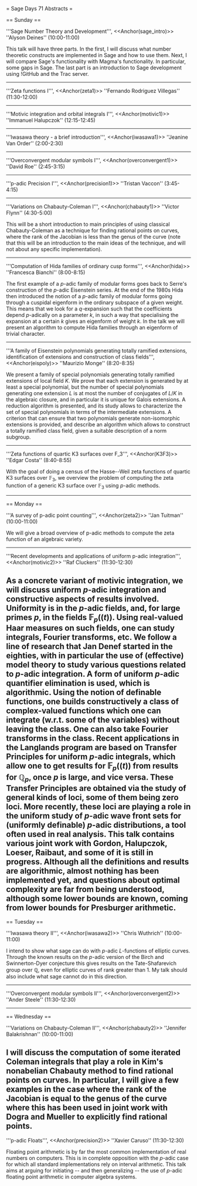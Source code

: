 = Sage Days 71 Abstracts =

== Sunday ==

'''Sage Number Theory and Development''', <<Anchor(sage_intro)>> ''Alyson Deines'' (10:00-11:00)

This talk will have three parts.  In the first, I will discuss what number theoretic constructs are implemented in Sage and how to use them.  Next, I will compare Sage's functionality with Magma's functionality.  In particular, some gaps in Sage.  The last part is an introduction to Sage development using !GitHub and the Trac server.

----

'''Zeta functions I''', <<Anchor(zeta1)>> ''Fernando Rodriguez Villegas'' (11:30-12:00)

----

'''Motivic integration and orbital integrals I''', <<Anchor(motivic1)>> ''Immanuel Halupczok'' (12:15-12:45)

----


'''Iwasawa theory - a brief introduction''', <<Anchor(iwasawa1)>> ''Jeanine Van Order'' (2:00-2:30)


----

'''Overconvergent modular symbols I''', <<Anchor(overconvergent1)>> ''David Roe'' (2:45-3:15)

----

'''p-adic Precision I''', <<Anchor(precision1)>> ''Tristan Vaccon'' (3:45-4:15)

----

'''Variations on Chabauty-Coleman I''', <<Anchor(chabauty1)>> ''Victor Flynn'' (4:30-5:00)

This will be a short introduction to main principles of
using classical Chabauty-Coleman as a technique for finding
rational points on curves, where the rank of the Jacobian
is less than the genus of the curve (note that this will
be an introduction to the main ideas of the technique, and
will not about any specific implementation).

----

'''Computation of Hida families of ordinary cusp forms''', <<Anchor(hida)>> ''Francesca Bianchi'' (8:00-8:15)

The first example of a $p$-adic family of modular forms goes back to
Serre's construction of the $p$-adic Eisenstein series. At the end of
the 1980s Hida then introduced the notion of a $p$-adic family of
modular forms going through a cuspidal eigenform in the ordinary
subspace of a given weight. This means that we look for a $q$-expansion
such that the coefficients depend $p$-adically on a parameter $k$, in such
a way that specialising the expansion at a certain $k$ gives an
eigenform of weight $k$. In the talk we will present an algorithm to
compute Hida families through an eigenform of trivial character.

----

'''A family of Eisenstein polynomials generating totally ramified extensions, identification of extensions and construction of class fields''', <<Anchor(eispoly)>> ''Maurizio Monge'' (8:20-8:35)

We present a family of special polynomials generating totally ramified
extensions of local field $K$.  We prove that each extension is generated by at least a
special polynomial, but the number of special polynomials generating
one extension $L$ is at most the number of conjugates of $L/K$ in the
algebraic closure, and in particular it is unique for Galois
extensions. A reduction algorithm is presented, and its study allows
to characterize the set of special polynomials in terms of the
intermediate extensions. A criterion that can ensure that two
polynomials generate non-isomorphic extensions is provided, and
describe an algorithm which allows to construct a totally ramified
class field, given a suitable description of a norm subgroup.

----

'''Zeta functions of quartic K3 surfaces over F_3''', <<Anchor(K3F3)>> ''Edgar Costa'' (8:40-8:55)

With the goal of doing a census of the Hasse--Weil zeta functions of
quartic K3 surfaces over $\mathbb{F}_3$, we overview the problem of computing the
zeta function of a generic K3 surface over $\mathbb{F}_3$ using $p$-adic methods.

-------

== Monday ==

'''A survey of p-adic point counting''', <<Anchor(zeta2)>> ''Jan Tuitman'' (10:00-11:00)

We will give a broad overview of p-adic methods to compute
the zeta function of an algebraic variety.

----

'''Recent developments and applications of uniform p-adic integration''', <<Anchor(motivic2)>> ''Raf Cluckers'' (11:30-12:30)

As a concrete variant of motivic integration, we will discuss uniform $p$-adic integration and constructive aspects of results involved. Uniformity is in the $p$-adic fields, and, for large primes $p$, in the fields $\mathbb{F}_p((t))$. Using real-valued Haar measures on such fields, one can study integrals, Fourier transforms, etc. We follow a line of research that Jan Denef started in the eighties, with in particular the use of (effective) model theory to study various questions related to $p$-adic integration. A form of uniform $p$-adic quantifier elimination is used, which is algorithmic. Using the notion of definable functions, one builds constructively a class of complex-valued functions which one can integrate (w.r.t. some of the variables) without leaving the class. One can also take Fourier transforms in the class. Recent applications in the Langlands program are based on Transfer Principles for uniform $p$-adic integrals, which allow one to get results for $\mathbb{F}_p((t))$ from results for $\mathbb{Q}_p$, once $p$ is large, and vice versa. These Transfer Principles are obtained via the study of general kinds of loci, some of them being zero loci. More recently, these loci are playing a role in the uniform study of $p$-adic wave front sets for (uniformly definable) $p$-adic distributions, a tool often used in real analysis. This talk contains various joint work with Gordon, Halupczok, Loeser, Raibaut, and some of it is still in progress. Although all the definitions and results are algorithmic, almost nothing has been implemented yet, and questions about optimal complexity are far from being understood, although some lower bounds are known, coming from lower bounds for Presburger arithmetic.
-------

== Tuesday ==

'''Iwasawa theory II''', <<Anchor(iwasawa2)>> ''Chris Wuthrich'' (10:00-11:00)

I intend to show what sage can do with $p$-adic $L$-functions
of elliptic curves. Through the known results on the $p$-adic version of
the Birch and Swinnerton-Dyer conjecture this gives results on the
Tate-Shafarevich group over $\mathbb{Q}$, even for elliptic curves of rank greater than 1. My
talk should also include what sage cannot do in this direction.

-----

'''Overconvergent modular symbols II''', <<Anchor(overconvergent2)>> ''Ander Steele'' (11:30-12:30)

-------

== Wednesday ==

'''Variations on Chabauty-Coleman II''', <<Anchor(chabauty2)>> ''Jennifer Balakrishnan'' (10:00-11:00)

I will discuss the computation of some iterated Coleman integrals that play a role in Kim's nonabelian Chabauty method to find rational points on curves.  In particular, I will give a few examples in the case where the rank of the Jacobian is equal to the genus of the curve where this has been used in joint work with Dogra and Mueller to explicitly find rational points. 
----

'''p-adic Floats''', <<Anchor(precision2)>> ''Xavier Caruso'' (11:30-12:30)


Floating point arithmetic is by far the most common implementation of
real numbers on computers. This is in complete opposition with the
$p$-adic case for which all standard implementations rely on interval
arithmetic.
This talk aims at arguing for initiating -- and then generalizing --
the use of $p$-adic floating point arithmetic in computer algebra systems.

